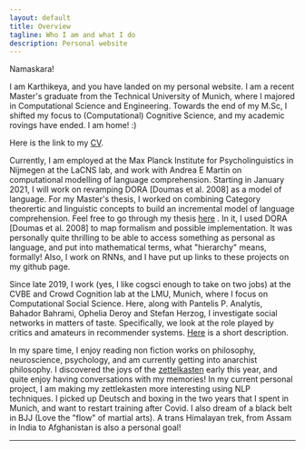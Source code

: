 ```yaml
---
layout: default
title: Overview
tagline: Who I am and what I do
description: Personal website
---
```

Namaskara! 

I am Karthikeya, and you have landed on my personal website. I am a 
recent Master's graduate from the Technical University of Munich, where
I majored in Computational Science and Engineering. Towards the end of 
my M.Sc, I shifted my focus to (Computational) Cognitive Science, and
 my academic rovings have ended. I am home! :)
 
Here is the link to my [CV](CV-karthikeyakaushik.pdf).

Currently, I am employed at the Max Planck Institute for 
Psycholinguistics in Nijmegen at the LaCNS lab, and work with Andrea 
E Martin on computational modelling of language comprehension. 
Starting in January 2021, I will work on revamping DORA [Doumas et al. 2008]
as a model of language. For my Master's thesis, I worked on combining Category
theorertic and linguistic concepts to build an incremental model of language
comprehension. Feel free to go through my thesis [here](https://arxiv.org/abs/2012.02038) . 
In it, I used DORA [Doumas et al. 2008] to map formalism and possible implementation.
It was personally quite thrilling to be able to access something as 
personal as language, and put into mathematical terms, what "hierarchy"
means, formally! Also, I work on RNNs, and I have put up links to
these projects on my github page. 

Since late 2019, I work (yes, I like cogsci enough to take on two jobs) 
at the CVBE and Crowd Cognition lab at the LMU, Munich, where I focus 
on Computational Social Science. Here, along with Pantelis P. Analytis, 
Bahador Bahrami, Ophelia Deroy and Stefan Herzog, I investigate 
social networks in matters of taste. Specifically, we look at the 
role played by critics and amateurs in recommender systems. 
[Here](pages/social_network.md) is a short description.

In my spare time, I enjoy reading non fiction works on philosophy, 
neuroscience, psychology, and am currently getting into anarchist philosophy.
I discovered the joys of the [zettelkasten](https://zettelkasten.de/) early this year, and quite
enjoy having conversations with my memories! In my current personal project, 
I am making my zettlekasten more interesting using NLP techniques. 
I picked up Deutsch and boxing in the two years that I spent in Munich, 
and want to restart training after Covid. I also dream of a black 
belt in BJJ (Love the "flow" of martial arts). A trans 
Himalayan trek, from Assam in India to Afghanistan is also a personal
goal!

   
---

